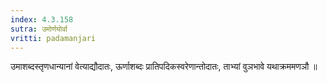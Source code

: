 ```yaml
---
index: 4.3.158
sutra: उमोर्णयोर्वा
vritti: padamanjari
---
```


 उमाशब्दस्तृणधान्यानां वेत्याद्यौदातः, ऊर्णाशब्दः प्रातिपदिकस्वरेणान्तोदातः, ताभ्यां वुञभावे यथाक्रममणञौ ॥